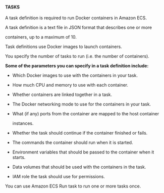 #### TASKS


A task definition is required to run Docker containers in Amazon ECS.


A task definition is a text file in JSON format that describes one or more

containers, up to a maximum of 10.


Task definitions use Docker images to launch containers.


You specify the number of tasks to run (i.e. the number of containers).


**Some of the parameters you can specify in a task definition include:**


- Which Docker images to use with the containers in your task.

- How much CPU and memory to use with each container.

- Whether containers are linked together in a task.

- The Docker networking mode to use for the containers in your task.

- What (if any) ports from the container are mapped to the host container

  instances.

- Whether the task should continue if the container finished or fails.

- The commands the container should run when it is started.

- Environment variables that should be passed to the container when it starts.

- Data volumes that should be used with the containers in the task.

- IAM role the task should use for permissions.


You can use Amazon ECS Run task to run one or more tasks once.

